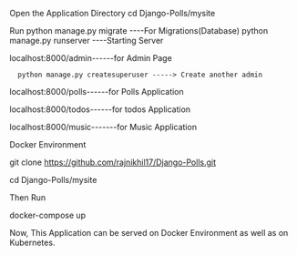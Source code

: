 Open the Application Directory
   	 cd Django-Polls/mysite
    
Run 
python manage.py migrate ----For Migrations(Database)
python manage.py runserver ----Starting Server


localhost:8000/admin------for Admin Page
 
      python manage.py createsuperuser -----> Create another admin
      
      
localhost:8000/polls------for Polls Application

localhost:8000/todos------for todos Application

localhost:8000/music-------for Music Application



Docker Environment

git clone https://github.com/rajnikhil17/Django-Polls.git 

cd Django-Polls/mysite
 
Then Run 

docker-compose up

Now, This Application can be served on Docker Environment as well as on Kubernetes.


